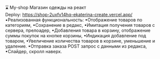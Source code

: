 ⌛ My-shop
Магазин одежды на реакт  
Deploy:  https://shop-2uxfv14hq-ekaterina-create.vercel.app/
•Реализованная функциональность:
•Отображение товаров по категориям,
•Сохранение в редакс,
•Имитация получения товаров с сервера, прелоадер,
•Добавления товара в корзину, отображение суммы покупок на кнопке корзины,
•Индикация добавление под товаром,
•Увеличение количества товаров в корзине, уменьшение и удаление.
•Отправка заказа POST запрос с данными из редакса,
•Слайдер, скролл наверх.


